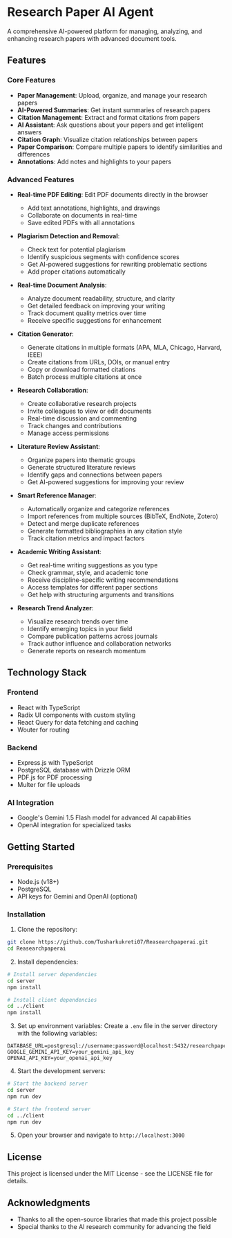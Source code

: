# Research Paper AI Agent

A comprehensive AI-powered platform for managing, analyzing, and enhancing research papers with advanced document tools.

## Features

### Core Features
- **Paper Management**: Upload, organize, and manage your research papers
- **AI-Powered Summaries**: Get instant summaries of research papers
- **Citation Management**: Extract and format citations from papers
- **AI Assistant**: Ask questions about your papers and get intelligent answers
- **Citation Graph**: Visualize citation relationships between papers
- **Paper Comparison**: Compare multiple papers to identify similarities and differences
- **Annotations**: Add notes and highlights to your papers

### Advanced Features
- **Real-time PDF Editing**: Edit PDF documents directly in the browser
  - Add text annotations, highlights, and drawings
  - Collaborate on documents in real-time
  - Save edited PDFs with all annotations

- **Plagiarism Detection and Removal**:
  - Check text for potential plagiarism
  - Identify suspicious segments with confidence scores
  - Get AI-powered suggestions for rewriting problematic sections
  - Add proper citations automatically

- **Real-time Document Analysis**:
  - Analyze document readability, structure, and clarity
  - Get detailed feedback on improving your writing
  - Track document quality metrics over time
  - Receive specific suggestions for enhancement

- **Citation Generator**:
  - Generate citations in multiple formats (APA, MLA, Chicago, Harvard, IEEE)
  - Create citations from URLs, DOIs, or manual entry
  - Copy or download formatted citations
  - Batch process multiple citations at once

- **Research Collaboration**:
  - Create collaborative research projects
  - Invite colleagues to view or edit documents
  - Real-time discussion and commenting
  - Track changes and contributions
  - Manage access permissions

- **Literature Review Assistant**:
  - Organize papers into thematic groups
  - Generate structured literature reviews
  - Identify gaps and connections between papers
  - Get AI-powered suggestions for improving your review

- **Smart Reference Manager**:
  - Automatically organize and categorize references
  - Import references from multiple sources (BibTeX, EndNote, Zotero)
  - Detect and merge duplicate references
  - Generate formatted bibliographies in any citation style
  - Track citation metrics and impact factors

- **Academic Writing Assistant**:
  - Get real-time writing suggestions as you type
  - Check grammar, style, and academic tone
  - Receive discipline-specific writing recommendations
  - Access templates for different paper sections
  - Get help with structuring arguments and transitions

- **Research Trend Analyzer**:
  - Visualize research trends over time
  - Identify emerging topics in your field
  - Compare publication patterns across journals
  - Track author influence and collaboration networks
  - Generate reports on research momentum

## Technology Stack

### Frontend
- React with TypeScript
- Radix UI components with custom styling
- React Query for data fetching and caching
- Wouter for routing

### Backend
- Express.js with TypeScript
- PostgreSQL database with Drizzle ORM
- PDF.js for PDF processing
- Multer for file uploads

### AI Integration
- Google's Gemini 1.5 Flash model for advanced AI capabilities
- OpenAI integration for specialized tasks

## Getting Started

### Prerequisites
- Node.js (v18+)
- PostgreSQL
- API keys for Gemini and OpenAI (optional)

### Installation

1. Clone the repository:
```bash
git clone https://github.com/Tusharkukreti07/Reasearchpaperai.git
cd Reasearchpaperai
```

2. Install dependencies:
```bash
# Install server dependencies
cd server
npm install

# Install client dependencies
cd ../client
npm install
```

3. Set up environment variables:
Create a `.env` file in the server directory with the following variables:
```
DATABASE_URL=postgresql://username:password@localhost:5432/researchpaperai
GOOGLE_GEMINI_API_KEY=your_gemini_api_key
OPENAI_API_KEY=your_openai_api_key
```

4. Start the development servers:
```bash
# Start the backend server
cd server
npm run dev

# Start the frontend server
cd ../client
npm run dev
```

5. Open your browser and navigate to `http://localhost:3000`

## License

This project is licensed under the MIT License - see the LICENSE file for details.

## Acknowledgments

- Thanks to all the open-source libraries that made this project possible
- Special thanks to the AI research community for advancing the field